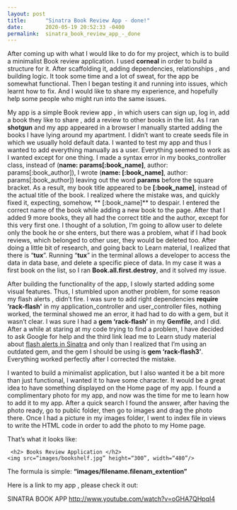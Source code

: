 ```yaml
---
layout: post
title:      "Sinatra Book Review App - done!"
date:       2020-05-19 20:52:33 -0400
permalink:  sinatra_book_review_app_-_done
---
```



   After coming up with what I would like to do for my project, which is to build a minimalist Book review application.  I used **corneal** in order to build a structure for it.
After scaffolding it, adding dependencies,  relationships , and building logic. It took some time and  a lot of sweat, for the  app be  somewhat functional. Then I began testing it and running into issues, which learnt how to fix. And I would like to share my experience, and hopefully help some people who might run into the same issues.  

  My app is a simple Book review app , in which users can sign up, log in, add a book they like to share , add a review to other books in the list. As I ran **shotgun** and my app appeared in a browser I manually started adding the books I have lying around my apartment. I didn’t want to create seeds file in which we usually hold default data. I wanted to test my app and thus I wanted to add everything manually as a user. Everything seemed to work as I wanted except for one thing. I made a syntax error in my  books_controller class, instead of (**name: params[:book_name]**, author: params[:book_author]), I wrote (**name: [:book_name]**, author: params[:book_author]) leaving out the word **params** before the square bracket. As a result, my book title appeared to be **[:book_name]**, instead of the actual title of the book. I realized where the mistake was, and quickly fixed it, expecting, somehow, ** [:book_name]** to despair. I entered the correct  name of the book while adding a new book to the page. After that  I added 9 more books, they all had  the correct title and the author, except for this very first one. I thought of a solution, I’m going to allow user to delete only the book he or she enters, but there was a problem, what if I had book reviews, which belonged to other user, they would be deleted too. After doing a little bit of research, and going back to Learn material, I realized that there is “**tux**”. Running “**tux**” in the terminal allows a developer to access the data in data base, and delete a specific piece of data. In my case it was a first book on the list, so I ran **Book.all.first.destroy**, and it solved my issue.  

  After building the functionality of the app, I slowly started adding some visual features. Thus, I stumbled upon another problem, for some reason my flash alerts , didn’t fire. I was sure to add right dependencies **require ’rack-flash'**  in my application_controller and user_controller files, nothing worked, the terminal showed me an error, it had had to do with a gem, but it wasn’t clear. I was sure I had a **gem ‘rack-flash’** in my **Gemfile**, and I did. After a while at staring at my code trying to find a problem, I have decided to ask Google for help and the third link lead me to Learn study material about  [flash alerts in Sinatra](http://learn.co/tracks/online-software-engineering-structured/sinatra/activerecord/sinatra-playlister) and only than I realized that I’m using an outdated gem, and the gem I should be using is **gem ‘rack-flash3’**. Everything worked perfectly after I corrected the mistake. 

  I wanted to build a minimalist application, but I also wanted it be a bit more than just  functional, I wanted it to have some character.  It would be a great idea to have something displayed on the Home page of my app. I found a complimentary photo for my app, and now was the time for me to learn how to add it to my app.
	After a quick search I found the answer, after having the photo ready, go to public folder, then go to images and drag the photo there. Once I had a picture in my images folder, I went to index file in views to write the HTML code in order to add the photo to my Home page.

That’s what it looks like: 
     

```
 <h2> Books Review Application </h2>
<img src=“images/bookshelf.jpg” height=“300”, width=“480”/>
```


The formula is simple: **“images/filename.filenam_extention”**

Here is a link to my app , please check it out:

SINATRA BOOK APP http://www.youtube.com/watch?v=oGHA7QHpqI4
